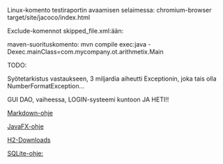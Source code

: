 Linux-komento testiraportin avaamisen selaimessa: chromium-browser target/site/jacoco/index.html

Exclude-komennot skipped_file.xml:ään:

<suppress files="com.mycompany.ot.arithmetix.ui.TextUI.java" checks="[a-zA-Z0-9]*"/>
<suppress files="todoapp.ui.GuiHelper.java" checks="[a-zA-Z0-9]*"/>

maven-suorituskomento: mvn compile exec:java -Dexec.mainClass=com.mycompany.ot.arithmetix.Main


TODO:

Syötetarkistus vastaukseen, 3 miljardia aiheutti Exceptionin, joka tais olla NumberFormatException...

GUI 
DAO, vaiheessa, LOGIN-systeemi kuntoon JA HETI!!

[Markdown-ohje](https://guides.github.com/features/mastering-markdown/)

[JavaFX-ohje](http://tutorials.jenkov.com/javafx/your-first-javafx-application.html)

[H2-Downloads](http://www.h2database.com/html/download.html)

[SQLite-ohje:](https://www.sqlitetutorial.net/sqlite-java/)


